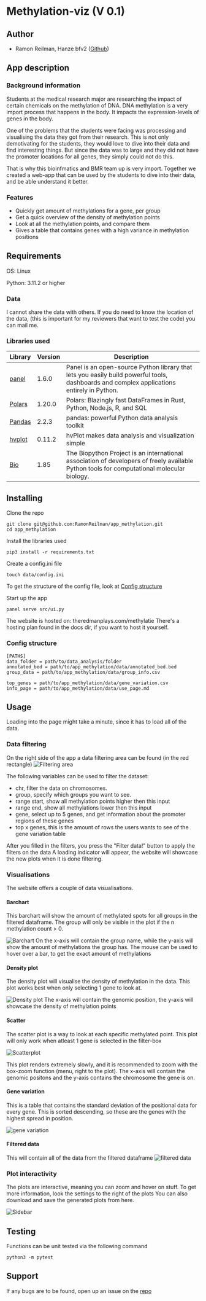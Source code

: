 # Methylation-viz (V 0.1)

## Author
- Ramon Reilman, Hanze bfv2 ([Github](https://github.com/RamonReilman))

## App description
### Background information
Students at the medical research major are researching the impact of certain chemicals on the methylation of DNA.
DNA methylation is a very import process that happens in the body. It impacts the expression-levels of genes in the body.

One of the problems that the students were facing was processing and visualising the data they got from their research.
This is not only demotivating for the students, they would love to dive into their data and find interesting things. But since the data was to large and they did not have the promoter locations for all genes, they simply could not do this.

That is why this bioinfmatics and BMR team up is very import. Together we created a web-app that can be used by the students to dive into their data, and be able understand it better.

### Features
- Quickly get amount of methylations for a gene, per group
- Get a quick overview of the density of methylation points
- Look at all the methylation points, and compare them
- Gives a table that contains genes with a high variance in methylation positions

## Requirements
OS: Linux

Python: 3.11.2 or higher

### Data
I cannot share the data with others. If you do need to know the location of the data, (this is important for my reviewers that want to test the code) you can mail me.

### Libraries used
| Library                                        | Version | Description                                                                                                                                  |
|------------------------------------------------|---------|----------------------------------------------------------------------------------------------------------------------------------------------|
| [panel](https://github.com/holoviz/panel)      | 1.6.0   | Panel is an  open-source  Python library that lets you  easily build powerful tools, dashboards and complex applications entirely in Python. |
| [Polars](https://github.com/pola-rs/polars)    | 1.20.0  | Polars: Blazingly fast DataFrames in Rust, Python, Node.js, R, and SQL                                                                       |
| [Pandas](https://github.com/pandas-dev/pandas) | 2.2.3   | pandas: powerful Python data analysis toolkit                                                                                                |
| [hvplot](https://github.com/holoviz/hvplot)    | 0.11.2  | hvPlot makes data analysis and visualization simple                                                                                          |
| [Bio](https://github.com/biopython/biopython) | 1.85 | The Biopython Project is an international association of developers of freely available Python tools for computational molecular biology. |


## Installing
Clone the repo
```
git clone git@github.com:RamonReilman/app_methylation.git
cd app_methylation
```

Install the libraries used
```
pip3 install -r requirements.txt
```

Create a config.ini file
```
touch data/config.ini
```
To get the structure of the config file, look at [Config structure](readme.md###Config-structure)

Start up the app
```
panel serve src/ui.py
```

The website is hosted on:
theredmanplays.com/methylatie
There's a hosting plan found in the docs dir, if you want to host it yourself.


### Config structure
```
[PATHS]
data_folder = path/to/data_analysis/folder
annotated_bed = path/to/app_methylation/data/annotated_bed.bed
group_data = path/to/app_methylation/data/group_info.csv

top_genes = path/to/app_methylation/data/gene_variation.csv
info_page = path/to/app_methylation/data/use_page.md
```


## Usage
Loading into the page might take a minute, since it has to load all of the data.
### Data filtering
On the right side of the app a data filtering area can be found (in the red rectangle)
![Filtering area](./static/Side_bar_correct.png)

The following variables can be used to filter the dataset:

- chr, filter the data on chromosomes.
- group, specify which groups you want to see.
- range start, show all methylation points higher then this input
- range end, show all methylations lower then this input
- gene, select up to 5 genes, and get information about the promoter regions of these genes
- top x genes, this is the amount of rows the users wants to see of the gene variation table

After you filled in the filters, you press the "Filter data!" button to apply the filters on the data
A loading indicator will appear, the website will showcase the new plots when it is done filtering.

### Visualisations
The website offers a couple of data visualisations.

#### Barchart
This barchart will show the amount of methylated spots for all groups in the filtered dataframe. The group will only be visible in the plot if the n methylation count > 0.

![Barchart](./static/Barchart.png)
On the x-axis will contain the group name, while the y-axis will show the amount of methylations the group has.
The mouse can be used to hover over a bar, to get the exact amount of methylations

#### Density plot
The density plot will visualise the density of methylation in the data.
This plot works best when only selecting 1 gene to look at.

![Density plot](./static/density_plot_correct.png)
The x-axis will contain the genomic position, the y-axis will showcase the density of methylation points

#### Scatter
The scatter plot is a way to look at each specific methylated point.
This plot will only work when atleast 1 gene is selected in the filter-box

![Scatterplot](./static/scatter_plot_correct.png)

This plot renders extremely slowly, and it is recommended to zoom with the box-zoom function (menu, right to the plot).
The x-axis will contain the genomic positons and the y-axis contains the chromosome the gene is on.

#### Gene variation
This is a table that contains the standard deviation of the positional data for every gene.
This is sorted descending, so these are the genes with the highest spread in position.

![gene variation](./static/gene_variation_correct.png)

#### Filtered data
This will contain all of the data from the filtered dataframe
![filtered data](./static/filtered_data_correct.png)

### Plot interactivity
The plots are interactive, meaning you can zoom and hover on stuff.
To get more information, look the settings to the right of the plots
You can also download and save the generated plots from here.

![Sidebar](./static/side_bar_plot.png)


## Testing
Functions can be unit tested via the following command
```
python3 -m pytest
```

## Support
If any bugs are to be found, open up an issue on the [repo](https://github.com/RamonReilman/app_methylation/issues)
